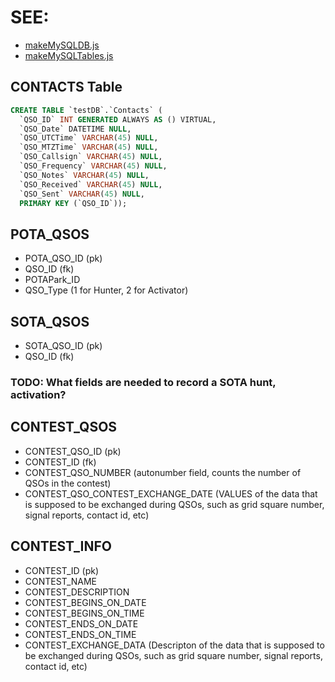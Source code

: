 # SEE:
- [makeMySQLDB.js](/backend/makeMySQLDB.js)
- [makeMySQLTables.js](/backend/makeMySQLTables.js)

## CONTACTS Table
```sql
CREATE TABLE `testDB`.`Contacts` (
  `QSO_ID` INT GENERATED ALWAYS AS () VIRTUAL,
  `QSO_Date` DATETIME NULL,
  `QSO_UTCTime` VARCHAR(45) NULL,
  `QSO_MTZTime` VARCHAR(45) NULL,
  `QSO_Callsign` VARCHAR(45) NULL,
  `QSO_Frequency` VARCHAR(45) NULL,
  `QSO_Notes` VARCHAR(45) NULL,
  `QSO_Received` VARCHAR(45) NULL,
  `QSO_Sent` VARCHAR(45) NULL,
  PRIMARY KEY (`QSO_ID`));
```

## POTA_QSOS
- POTA_QSO_ID (pk)
- QSO_ID (fk)
- POTAPark_ID
- QSO_Type (1 for Hunter, 2 for Activator)



## SOTA_QSOS
- SOTA_QSO_ID (pk)
- QSO_ID (fk)
### TODO: What fields are needed to record a SOTA hunt, activation?



## CONTEST_QSOS
- CONTEST_QSO_ID (pk)
- CONTEST_ID (fk)
- CONTEST_QSO_NUMBER (autonumber field, counts the number of QSOs in the contest)
- CONTEST_QSO_CONTEST_EXCHANGE_DATE (VALUES of the data that is supposed to be exchanged during QSOs, such as grid square number, signal reports, contact id, etc)


  
## CONTEST_INFO
- CONTEST_ID (pk)
- CONTEST_NAME
- CONTEST_DESCRIPTION
- CONTEST_BEGINS_ON_DATE
- CONTEST_BEGINS_ON_TIME
- CONTEST_ENDS_ON_DATE
- CONTEST_ENDS_ON_TIME
- CONTEST_EXCHANGE_DATA (Descripton of the data that is supposed to be exchanged during QSOs, such as grid square number, signal reports, contact id, etc)
